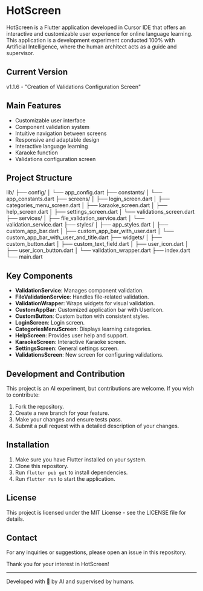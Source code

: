 # HotScreen

HotScreen is a Flutter application developed in Cursor IDE that offers an interactive and customizable user experience for online language learning. This application is a development experiment conducted 100% with Artificial Intelligence, where the human architect acts as a guide and supervisor.

## Current Version
v1.1.6 - "Creation of Validations Configuration Screen"

## Main Features
- Customizable user interface
- Component validation system
- Intuitive navigation between screens
- Responsive and adaptable design
- Interactive language learning
- Karaoke function
- Validations configuration screen

## Project Structure

lib/
├── config/
│   └── app_config.dart
├── constants/
│   └── app_constants.dart
├── screens/
│   ├── login_screen.dart
│   ├── categories_menu_screen.dart
│   ├── karaoke_screen.dart
│   ├── help_screen.dart
│   ├── settings_screen.dart
│   └── validations_screen.dart
├── services/
│   ├── file_validation_service.dart
│   └── validation_service.dart
├── styles/
│   ├── app_styles.dart
│   ├── custom_app_bar.dart
│   ├── custom_app_bar_with_user.dart
│   └── custom_app_bar_with_user_and_title.dart
├── widgets/
│   ├── custom_button.dart
│   ├── custom_text_field.dart
│   ├── user_icon.dart
│   ├── user_icon_button.dart
│   └── validation_wrapper.dart
├── index.dart
└── main.dart

## Key Components
- **ValidationService**: Manages component validation.
- **FileValidationService**: Handles file-related validation.
- **ValidationWrapper**: Wraps widgets for visual validation.
- **CustomAppBar**: Customized application bar with UserIcon.
- **CustomButton**: Custom button with consistent styles.
- **LoginScreen**: Login screen.
- **CategoriesMenuScreen**: Displays learning categories.
- **HelpScreen**: Provides user help and support.
- **KaraokeScreen**: Interactive Karaoke screen.
- **SettingsScreen**: General settings screen.
- **ValidationsScreen**: New screen for configuring validations.

## Development and Contribution
This project is an AI experiment, but contributions are welcome. If you wish to contribute:
1. Fork the repository.
2. Create a new branch for your feature.
3. Make your changes and ensure tests pass.
4. Submit a pull request with a detailed description of your changes.

## Installation
1. Make sure you have Flutter installed on your system.
2. Clone this repository.
3. Run `flutter pub get` to install dependencies.
4. Run `flutter run` to start the application.

## License
This project is licensed under the MIT License - see the LICENSE file for details.

## Contact
For any inquiries or suggestions, please open an issue in this repository.

Thank you for your interest in HotScreen!

---

Developed with 🧠 by AI and supervised by humans.
